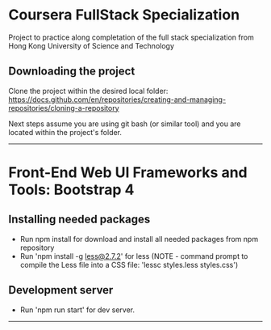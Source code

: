 # Coursera FullStack Specialization

Project to practice along completation of the full stack specialization from Hong Kong University of Science and Technology

## Downloading the project

Clone the project within the desired local folder: https://docs.github.com/en/repositories/creating-and-managing-repositories/cloning-a-repository 

Next steps assume you are using git bash (or similar tool) and you are located within the project's folder.

----------------------------------------------------------------------------------------------------------------------------------------------------

# Front-End Web UI Frameworks and Tools: Bootstrap 4

## Installing needed packages

- Run npm install for download and install all needed packages from npm repository
- Run 'npm install -g less@2.7.2' for less (NOTE - command prompt to compile the Less file into a CSS file: 'lessc styles.less styles.css')

## Development server

- Run 'npm run start' for dev server.

----------------------------------------------------------------------------------------------------------------------------------------------------

